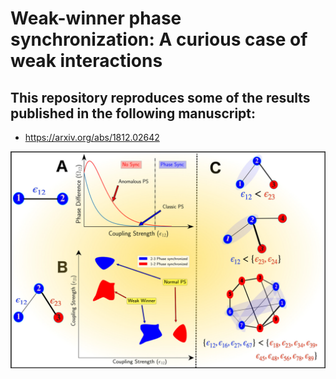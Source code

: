 # Weak-winner phase synchronization: A curious case of weak interactions
## This repository reproduces some of the results published in the following manuscript:
* https://arxiv.org/abs/1812.02642

![main schematic](WW_Schematic.png)
